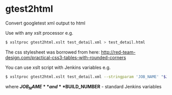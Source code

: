 # gtest2html
Convert googletest xml output to html

Use with any xslt processor e.g.
```bash
$ xsltproc gtest2html.xslt test_detail.xml > test_detail.html
```

The css stylesheet was borrowed from here: 
http://red-team-design.com/practical-css3-tables-with-rounded-corners

You can use xslt script with Jenkins variables e.g.
```bash
$ xsltproc gtest2html.xslt test_detail.xml --stringparam 'JOB_NAME' "$JOB_NAME" --stringparam 'BUILD_NUMBER' "$BUILD_NUMBER" > test_detail.html
```

where **$JOB_NAME** and **$BUILD_NUMBER** - standard Jenkins variables
